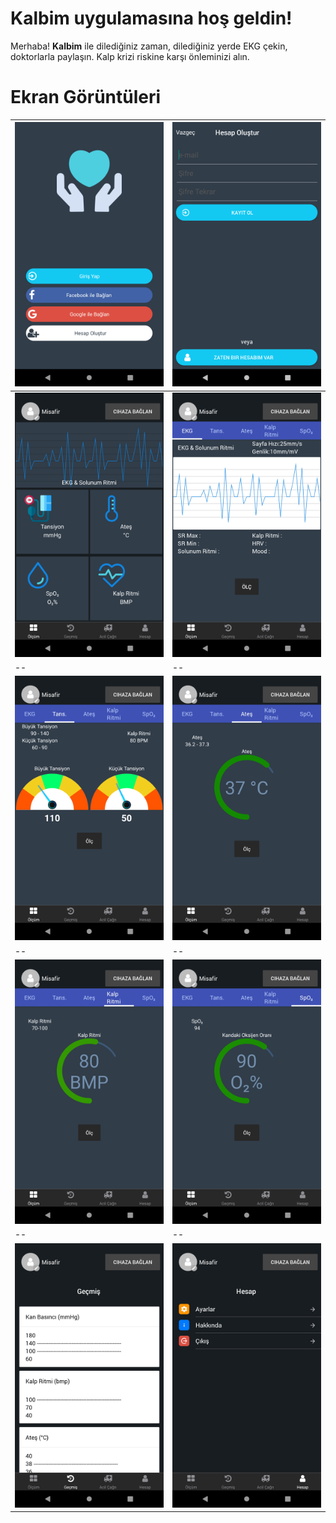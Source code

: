 # Kalbim uygulamasına hoş geldin!

Merhaba!  **Kalbim** ile dilediğiniz zaman, dilediğiniz yerde EKG çekin, doktorlarla paylaşın. Kalp krizi riskine karşı önleminizi alın. 

# Ekran Görüntüleri

|![](Images/1.png) | ![](Images/1a.png) |
|--|--|
|![](Images/2.png) | ![](Images/3.png) |
|--|--|
|![](Images/4.png) | ![](Images/5.png) |
|--|--|
|![](Images/6.png) | ![](Images/7.png) |
|--|--|
|![](Images/8.png) | ![](Images/9.png) |


